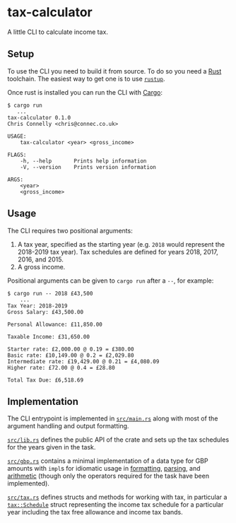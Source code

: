 # tax-calculator

A little CLI to calculate income tax.

[clap]: https://clap.rs/

## Setup

To use the CLI you need to build it from source. To do so you need a [Rust] toolchain. The easiest
way to get one is to use [`rustup`].

Once rust is installed you can run the CLI with [Cargo]:

```
$ cargo run
   ...
tax-calculator 0.1.0
Chris Connelly <chris@connec.co.uk>

USAGE:
    tax-calculator <year> <gross_income>

FLAGS:
    -h, --help       Prints help information
    -V, --version    Prints version information

ARGS:
    <year>
    <gross_income>
```

[Rust]: https://www.rust-lang.org/
[`rustup`]: https://rustup.rs
[Cargo]: https://doc.rust-lang.org/cargo/

## Usage

The CLI requires two positional arguments:

1. A tax year, specified as the starting year (e.g. `2018` would represent the 2018-2019 tax year).
   Tax schedules are defined for years 2018, 2017, 2016, and 2015.
2. A gross income.

Positional arguments can be given to `cargo run` after a `--`, for example:

```
$ cargo run -- 2018 £43,500
    ...
Tax Year: 2018-2019
Gross Salary: £43,500.00

Personal Allowance: £11,850.00

Taxable Income: £31,650.00

Starter rate: £2,000.00 @ 0.19 = £380.00
Basic rate: £10,149.00 @ 0.2 = £2,029.80
Intermediate rate: £19,429.00 @ 0.21 = £4,080.09
Higher rate: £72.00 @ 0.4 = £28.80

Total Tax Due: £6,518.69
```

## Implementation

The CLI entrypoint is implemented in [`src/main.rs`] along with most of the argument handling and
output formatting.

[`src/lib.rs`] defines the public API of the crate and sets up the tax schedules for the years given
in the task.

[`src/gbp.rs`] contains a minimal implementation of a data type for GBP amounts with `impl`s for
idiomatic usage in [formatting], [parsing], and [arithmetic] \(though only the operators required
for the task have been implemented).

[`src/tax.rs`] defines structs and methods for working with tax, in particular a [`tax::Schedule`]
struct representing the income tax schedule for a particular year including the tax free allowance
and income tax bands.

[`src/main.rs`]: src/main.rs
[`src/lib.rs`]: src/lib.rs
[`src/gbp.rs`]: src/gbp.rs
[formatting]: src/gbp.rs#L60
[parsing]: src/gbp.rs#L80
[arithmetic]: src/gbp.rs#L124
[`src/tax.rs`]: src/tax.rs
[`tax::Schedule`]: src/tax.rs#L137

